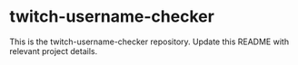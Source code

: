 # twitch-username-checker

This is the twitch-username-checker repository. Update this README with relevant project details.
